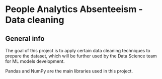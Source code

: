 # People Analytics Absenteeism - Data cleaning

## General info

The goal of this project is to apply certain data cleaning techniques to prepare the dataset, which will be further used by the Data Science team for ML models development. 

Pandas and NumPy are the main libraries used in this project.


